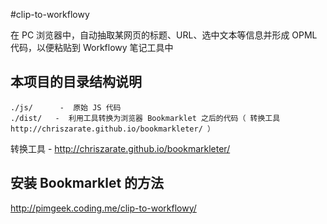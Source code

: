 #clip-to-workflowy

在 PC 浏览器中，自动抽取某网页的标题、URL、选中文本等信息并形成 OPML 代码，以便粘贴到 Workflowy 笔记工具中

## 本项目的目录结构说明

```
./js/      -  原始 JS 代码
./dist/   -  利用工具转换为浏览器 Bookmarklet 之后的代码（ 转换工具 http://chriszarate.github.io/bookmarkleter/ ）
```

转换工具 - http://chriszarate.github.io/bookmarkleter/ 

## 安装 Bookmarklet 的方法

http://pimgeek.coding.me/clip-to-workflowy/

